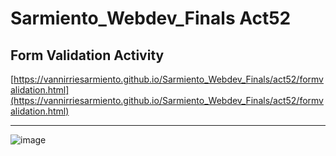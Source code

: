 # Sarmiento_Webdev_Finals Act52

## Form Validation Activity
[https://vannirriesarmiento.github.io/Sarmiento_Webdev_Finals/act52/formvalidation.html](https://vannirriesarmiento.github.io/Sarmiento_Webdev_Finals/act52/formvalidation.html)
***
![image](https://user-images.githubusercontent.com/70186432/194731120-92e04422-d162-4e51-9a15-4c8c5caa2770.png)
